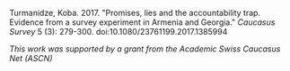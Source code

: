 Turmanidze, Koba. 2017. "Promises, lies and the accountability trap. Evidence from a survey experiment in Armenia and Georgia." _Caucasus Survey_ 5 (3): 279-300. doi:10.1080/23761199.2017.1385994

_This work was supported by a grant from the Academic Swiss Caucasus Net (ASCN)_
